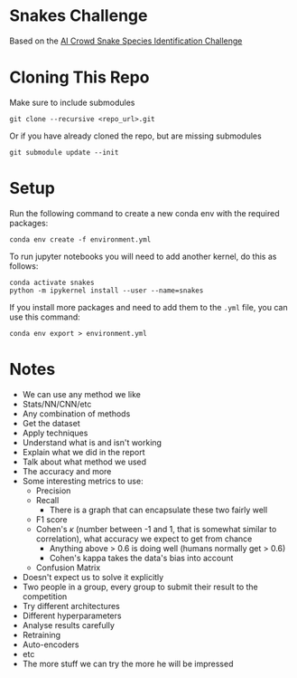 # Snakes Challenge
Based on the [AI Crowd Snake Species Identification Challenge](https://aicrowd.com/challenges/snake-species-identification-challenge)

# Cloning This Repo

Make sure to include submodules
```
git clone --recursive <repo_url>.git
```

Or if you have already cloned the repo, but are missing submodules
```
git submodule update --init
```

# Setup
Run the following command to create a new conda env with the required packages:
```
conda env create -f environment.yml
```
To run jupyter notebooks you will need to add another kernel, do this as follows:
```
conda activate snakes
python -m ipykernel install --user --name=snakes
```

If you install more packages and need to add them to the `.yml` file, you can use this command:
```
conda env export > environment.yml
```

# Notes 
* We can use any method we like
* Stats/NN/CNN/etc
* Any combination of methods
* Get the dataset
* Apply techniques
* Understand what is and isn't working
* Explain what we did in the report
* Talk about what method we used
* The accuracy and more
* Some interesting metrics to use:
  * Precision
  * Recall 
    * There is a graph that can encapsulate these two fairly well
  * F1 score
  * Cohen's $\kappa$ (number between -1 and 1, that is somewhat similar to correlation), what accuracy we expect to get from chance
    * Anything above > 0.6 is doing well (humans normally get > 0.6)
    * Cohen's kappa takes the data's bias into account
  * Confusion Matrix
* Doesn't expect us to solve it explicitly
* Two people in a group, every group to submit their result to the competition
* Try different architectures
* Different hyperparameters
* Analyse results carefully
* Retraining
* Auto-encoders
* etc
* The more stuff we can try the more he will be impressed